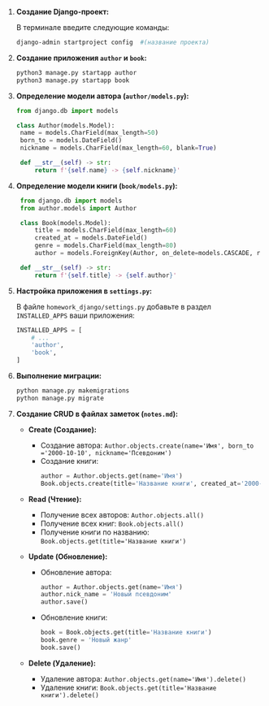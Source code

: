 1) **Создание Django-проект:**
   
   В терминале введите следующие команды:

   ```bash
   django-admin startproject config  #(название проекта)
   ```

2) **Создание приложения `author` и `book`:**
   
   ```bash
   python3 manage.py startapp author
   python3 manage.py startapp book
   ```

3) **Определение модели автора (`author/models.py`):**

   ```python
   from django.db import models

   class Author(models.Model):
    name = models.CharField(max_length=50)
    born_to = models.DateField()
    nickname = models.CharField(max_length=60, blank=True)

    def __str__(self) -> str:
        return f'{self.name} -> {self.nickname}'


   ```

4) **Определение модели книги (`book/models.py`):**

   ```python
    from django.db import models
    from author.models import Author

    class Book(models.Model):
        title = models.CharField(max_length=60)
        created_at = models.DateField()
        genre = models.CharField(max_length=80)
        author = models.ForeignKey(Author, on_delete=models.CASCADE, related_name='books')

    def __str__(self) -> str:
        return f'{self.title} -> {self.author}'
   ```

5) **Настройка приложения в `settings.py`:**

   В файле `homework_django/settings.py` добавьте в раздел `INSTALLED_APPS` ваши приложения:

   ```python
   INSTALLED_APPS = [
       # ...
       'author',
       'book',
   ]
   ```

6) **Выполнение миграции:**

   ```bash
   python manage.py makemigrations
   python manage.py migrate
   ```

7) **Создание CRUD в файлах заметок (`notes.md`):**

   - **Create (Создание):**
     - Создание автора: `Author.objects.create(name='Имя', born_to ='2000-10-10', nickname='Псевдоним')`
     - Создание книги: 
       ```python
       author = Author.objects.get(name='Имя')
       Book.objects.create(title='Название книги', created_at='2000-10-12', genre='Жанр', author=author)
       ```

   - **Read (Чтение):**
     - Получение всех авторов: `Author.objects.all()`
     - Получение всех книг: `Book.objects.all()`
     - Получение книги по названию: `Book.objects.get(title='Название книги')`

   - **Update (Обновление):**
     - Обновление автора: 
       ```python
       author = Author.objects.get(name='Имя')
       author.nick_name = 'Новый псевдоним'
       author.save()
       ```
     - Обновление книги:
       ```python
       book = Book.objects.get(title='Название книги')
       book.genre = 'Новый жанр'
       book.save()
       ```

   - **Delete (Удаление):**
     - Удаление автора: `Author.objects.get(name='Имя').delete()`
     - Удаление книги: `Book.objects.get(title='Название книги').delete()`

